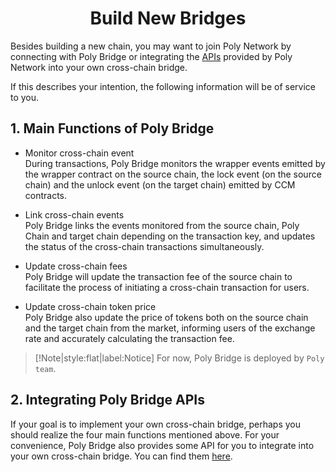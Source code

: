 <h1 align="center">Build New Bridges</h1>

Besides building a new chain, you may want to join Poly Network by connecting with Poly Bridge or integrating the [APIs](bridge.md) provided by Poly Network into your own cross-chain bridge.

If this describes your intention, the following information will be of service to you.

## 1. Main Functions of Poly Bridge

* Monitor cross-chain event  
  During transactions, Poly Bridge monitors the wrapper events emitted by the wrapper contract on the source chain, the lock event (on the source chain) and the unlock event (on the target chain) emitted by CCM contracts.


* Link cross-chain events  
  Poly Bridge links the events monitored from the source chain, Poly Chain and target chain depending on the transaction key, and updates the status of the cross-chain transactions simultaneously.


* Update cross-chain fees  
  Poly Bridge will update the transaction fee of the source chain to facilitate the process of initiating a cross-chain transaction for users.


* Update cross-chain token price  
  Poly Bridge also update the price of tokens both on the source chain and the target chain from the market, informing users of the exchange rate and accurately calculating the transaction fee.

> [!Note|style:flat|label:Notice]
> For now, Poly Bridge is deployed by `Poly team`.

## 2. Integrating Poly Bridge APIs
If your goal is to implement your own cross-chain bridge, perhaps you should realize the four main functions mentioned above. For your convenience, Poly Bridge  also provides some API for you to integrate into your own cross-chain bridge.
You can find them [here](bridge.md).